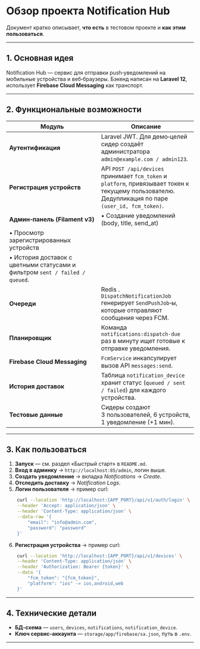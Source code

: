 # Обзор проекта Notification Hub

Документ кратко описывает, **что есть** в тестовом проекте и **как этим пользоваться**.

---

## 1. Основная идея

Notification Hub — сервис для отправки push‑уведомлений на мобильные устройства и веб‑браузеры.
Бэкенд написан на **Laravel 12**, использует **Firebase Cloud Messaging** как транспорт.

---

## 2. Функциональные возможности

| Модуль                                                                       | Описание                                                                                                                                            |
| ---------------------------------------------------------------------------- |-----------------------------------------------------------------------------------------------------------------------------------------------------|
| **Аутентификация**                                                           | Laravel  JWT. Для демо‑целей сидер создаёт администратора `admin@example.com / admin123`.                                                           |
| **Регистрация устройств**                                                    | API `POST /api/devices` принимает `fcm_token` и `platform`, привязывает токен к текущему пользователю. Дедупликация по паре `(user_id, fcm_token)`. |
| **Админ‑панель (Filament v3)**                                               | • Создание уведомлений (body, title, send\_at)                                                                                                      |
| • Просмотр зарегистрированных устройств                                      |                                                                                                                                                     |
| • История доставок с цветными статусами и фильтром `sent / failed / queued`. |                                                                                                                                                     |
| **Очереди**                                                                  | Redis . `DispatchNotificationJob` генерирует `SendPushJob`‑ы, которые отправляют сообщения через FCM.                                               |
| **Планировщик**                                                              | Команда `notifications:dispatch-due` раз в минуту ищет готовые к отправке уведомления.                                                              |
| **Firebase Cloud Messaging**                                                 | `FcmService` инкапсулирует вызов API `messages:send`.                                                                                               |
| **История доставок**                                                         | Таблица `notification_device` хранит статус (`queued / sent / failed`) для каждого устройства.                                                      |
| **Тестовые данные**                                                          | Сидеры создают 3 пользователей, 6 устройств, 1 уведомление (+1 мин).                                                                                |

---

## 3. Как пользоваться

1. **Запуск** — см. раздел «Быстрый старт» в `README.md`.
2. **Вход в админку** → `http://localhost:85/admin`, логин выше.
3. **Создать уведомление** → вкладка *Notifications* → *Create*.
4. **Отследить доставку** → *Notification Logs*.
5. **Логин пользователя** → пример curl:
```bash
    curl --location 'http://localhost:{APP_PORT}/api/v1/auth/login' \
    --header 'Accept: application/json' \
    --header 'Content-Type: application/json' \
    --data-raw '{
        "email": "info@admin.com",
        "password": "password"
    }'
```
6. **Регистрация устройства** → пример curl:

```bash
    curl --location 'http://localhost:{APP_PORT}/api/v1/devices' \
    --header 'Content-Type: application/json' \
    --header 'Authorization: Bearer {token}' \
    --data '{
        "fcm_token": "{fcm_token}",
        "platform": "ios" ֊» ios,android,web
    }'
```

---

## 4. Технические детали

* **БД‑схема** — `users`, `devices`, `notifications`, `notification_device`.
* **Ключ сервис-аккаунта** — `storage/app/firebase/sa.json`, путь в `.env`.

---
